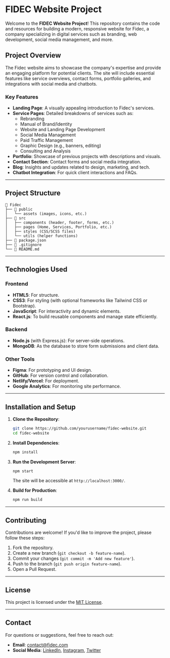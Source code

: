 # FIDEC Website Project

Welcome to the **FIDEC Website Project**! This repository contains the code and resources for building a modern, responsive website for Fidec, a company specializing in digital services such as branding, web development, social media management, and more.

## Project Overview

The Fidec website aims to showcase the company's expertise and provide an engaging platform for potential clients. The site will include essential features like service overviews, contact forms, portfolio galleries, and integrations with social media and chatbots.

### Key Features

- **Landing Page**: A visually appealing introduction to Fidec's services.
- **Service Pages**: Detailed breakdowns of services such as:
  - Rebranding
  - Manual of Brand/Identity
  - Website and Landing Page Development
  - Social Media Management
  - Paid Traffic Management
  - Graphic Design (e.g., banners, editing)
  - Consulting and Analysis
- **Portfolio**: Showcase of previous projects with descriptions and visuals.
- **Contact Section**: Contact forms and social media integration.
- **Blog**: Insights and updates related to design, marketing, and tech.
- **Chatbot Integration**: For quick client interactions and FAQs.

---

## Project Structure

```
📁 Fidec
├── 📁 public
│   └── assets (images, icons, etc.)
├── 📁 src
│   ├── components (header, footer, forms, etc.)
│   ├── pages (Home, Services, Portfolio, etc.)
│   ├── styles (CSS/SCSS files)
│   └── utils (helper functions)
├── 📄 package.json
├── 📄 .gitignore
└── 📄 README.md
```

---

## Technologies Used

### Frontend
- **HTML5**: For structure.
- **CSS3**: For styling (with optional frameworks like Tailwind CSS or Bootstrap).
- **JavaScript**: For interactivity and dynamic elements.
- **React.js**: To build reusable components and manage state efficiently.

### Backend
- **Node.js** (with Express.js): For server-side operations.
- **MongoDB**: As the database to store form submissions and client data.

### Other Tools
- **Figma**: For prototyping and UI design.
- **GitHub**: For version control and collaboration.
- **Netlify/Vercel**: For deployment.
- **Google Analytics**: For monitoring site performance.

---

## Installation and Setup

1. **Clone the Repository**:
   ```bash
   git clone https://github.com/yourusername/fidec-website.git
   cd fidec-website
   ```

2. **Install Dependencies**:
   ```bash
   npm install
   ```

3. **Run the Development Server**:
   ```bash
   npm start
   ```
   The site will be accessible at `http://localhost:3000/`.

4. **Build for Production**:
   ```bash
   npm run build
   ```

---

## Contributing

Contributions are welcome! If you'd like to improve the project, please follow these steps:

1. Fork the repository.
2. Create a new branch (`git checkout -b feature-name`).
3. Commit your changes (`git commit -m 'Add new feature'`).
4. Push to the branch (`git push origin feature-name`).
5. Open a Pull Request.

---

## License

This project is licensed under the [MIT License](LICENSE).

---

## Contact

For questions or suggestions, feel free to reach out:

- **Email**: contact@fidec.com
- **Social Media**: [LinkedIn](#), [Instagram](#), [Twitter](#)

